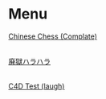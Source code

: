 # Menu



  <head>
    <meta http-equiv="Content-Type" content="text/html; charset=utf-8" />
  </head>
  <body>
    <a href="https://tomyung.github.io/games/zgxq/index.html">Chinese Chess (Complate)
  </a>
  <br></br>

  <a href="https://tomyung.github.io/videos/sm18804900.mp4">廃獄ハラハラ
  </a>
  <br></br>

  <a href="https://tomyung.github.io/videos/嘿嘿.mp4">C4D Test (laugh)
  </a>
  </body>

